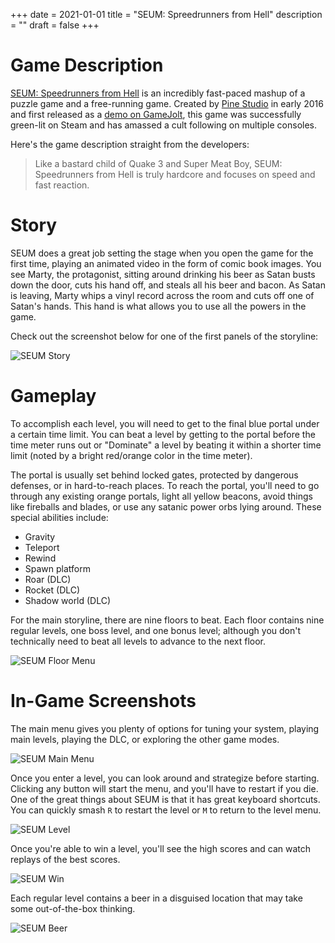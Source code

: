 +++
date = 2021-01-01
title = "SEUM: Spreedrunners from Hell"
description = ""
draft = false
+++

# Game Description

[SEUM: Speedrunners from
Hell](https://store.steampowered.com/app/457210/SEUM_Speedrunners_from_Hell/) is
an incredibly fast-paced mashup of a puzzle game and a free-running game.
Created by [Pine Studio](https://pinestudio.co) in early 2016 and first released
as a [demo on
GameJolt](https://gamejolt.com/games/seum-speedrunners-from-hell-demo/154868),
this game was successfully green-lit on Steam and has amassed a cult following
on multiple consoles.

Here's the game description straight from the developers:

> Like a bastard child of Quake 3 and Super Meat Boy, SEUM: Speedrunners from
> Hell is truly hardcore and focuses on speed and fast reaction.

# Story

SEUM does a great job setting the stage when you open the game for the first
time, playing an animated video in the form of comic book images. You see Marty,
the protagonist, sitting around drinking his beer as Satan busts down the door,
cuts his hand off, and steals all his beer and bacon. As Satan is leaving, Marty
whips a vinyl record across the room and cuts off one of Satan's hands. This
hand is what allows you to use all the powers in the game.

Check out the screenshot below for one of the first panels of the storyline:

![SEUM Story](https://img.cleberg.net/blog/20210101-seum/seum_story.png)

# Gameplay

To accomplish each level, you will need to get to the final blue portal under a
certain time limit. You can beat a level by getting to the portal before the
time meter runs out or "Dominate" a level by beating it within a shorter time
limit (noted by a bright red/orange color in the time meter).

The portal is usually set behind locked gates, protected by dangerous defenses,
or in hard-to-reach places. To reach the portal, you'll need to go through any
existing orange portals, light all yellow beacons, avoid things like fireballs
and blades, or use any satanic power orbs lying around. These special abilities
include:

- Gravity
- Teleport
- Rewind
- Spawn platform
- Roar (DLC)
- Rocket (DLC)
- Shadow world (DLC)

For the main storyline, there are nine floors to beat. Each floor contains nine
regular levels, one boss level, and one bonus level; although you don't
technically need to beat all levels to advance to the next floor.

![SEUM Floor Menu](https://img.cleberg.net/blog/20210101-seum/seum_floor.png)

# In-Game Screenshots

The main menu gives you plenty of options for tuning your system, playing main
levels, playing the DLC, or exploring the other game modes.

![SEUM Main Menu](https://img.cleberg.net/blog/20210101-seum/seum_menu.png)

Once you enter a level, you can look around and strategize before starting.
Clicking any button will start the menu, and you'll have to restart if you die.
One of the great things about SEUM is that it has great keyboard shortcuts. You
can quickly smash `R` to restart the level or `M` to return to the level menu.

![SEUM Level](https://img.cleberg.net/blog/20210101-seum/seum_level.png)

Once you're able to win a level, you'll see the high scores and can watch
replays of the best scores.

![SEUM Win](https://img.cleberg.net/blog/20210101-seum/seum_win.png)

Each regular level contains a beer in a disguised location that may take some
out-of-the-box thinking.

![SEUM Beer](https://img.cleberg.net/blog/20210101-seum/seum_beer.png)
